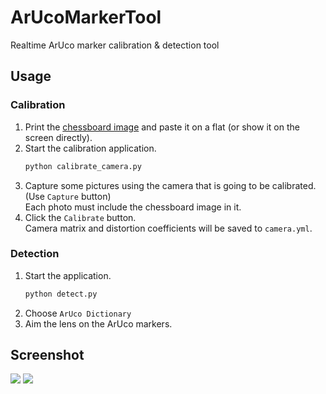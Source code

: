 # ArUcoMarkerTool

Realtime ArUco marker calibration & detection tool

## Usage

### Calibration

1. Print the [chessboard image](images/chessboard_9x6.png) and paste it on a flat (or show it on the screen directly).
2. Start the calibration application.
    ```bash
    python calibrate_camera.py
    ```
3. Capture some pictures using the camera that is going to be calibrated. (Use `Capture` button)  
   Each photo must include the chessboard image in it.
4. Click the `Calibrate` button.  
   Camera matrix and distortion coefficients will be saved to `camera.yml`.

### Detection

1. Start the application.
    ```bash
    python detect.py
    ```
2. Choose `ArUco Dictionary`
3. Aim the lens on the ArUco markers.

## Screenshot

![](images/screenshot_calibrate_camera.png)
![](images/screenshot_detect.png)
